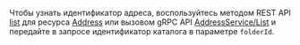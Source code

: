 Чтобы узнать идентификатор адреса, воспользуйтесь методом REST API [list](../../vpc/api-ref/Address/list) для ресурса [Address](../../vpc/api-ref/Address/index.md) или вызовом gRPC API [AddressService/List](../../vpc/api-ref/grpc/address_service.md#List) и передайте в запросе идентификатор каталога в параметре `folderId`.

